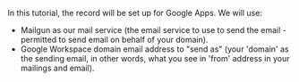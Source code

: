 In this tutorial, the record will be set up for Google Apps. We will use:

* Mailgun as our mail service (the email service to use to send the email - permitted to send email on behalf of your domain).
* Google Workspace domain email address to "send as" (your 'domain' as the sending email, in other words, what you see in 'from' address in your mailings and email).